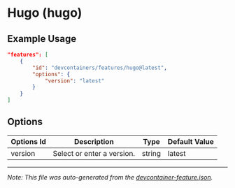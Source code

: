 
# Hugo (hugo)



## Example Usage

```json
"features": [
    {
        "id": "devcontainers/features/hugo@latest",
        "options": {
            "version": "latest"
        }
    }
]
```

## Options

| Options Id | Description | Type | Default Value |
|-----|-----|-----|-----|
| version | Select or enter a version. | string | latest |

---

_Note: This file was auto-generated from the [devcontainer-feature.json](./devcontainer-feature.json)._
